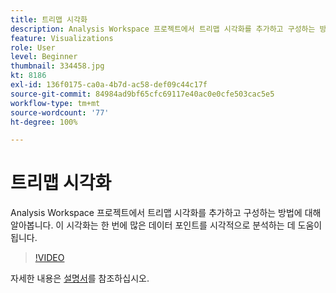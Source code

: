 ```yaml
---
title: 트리맵 시각화
description: Analysis Workspace 프로젝트에서 트리맵 시각화를 추가하고 구성하는 방법에 대해 알아봅니다. 이 시각화는 한 번에 많은 데이터 포인트를 시각적으로 분석하는 데 도움이 됩니다.
feature: Visualizations
role: User
level: Beginner
thumbnail: 334458.jpg
kt: 8186
exl-id: 136f0175-ca0a-4b7d-ac58-def09c44c17f
source-git-commit: 84984ad9bf65cfc69117e40ac0e0cfe503cac5e5
workflow-type: tm+mt
source-wordcount: '77'
ht-degree: 100%

---
```


# 트리맵 시각화

Analysis Workspace 프로젝트에서 트리맵 시각화를 추가하고 구성하는 방법에 대해 알아봅니다. 이 시각화는 한 번에 많은 데이터 포인트를 시각적으로 분석하는 데 도움이 됩니다.

>[!VIDEO](https://video.tv.adobe.com/v/334458/?quality=12&learn=on)

자세한 내용은 [설명서](https://experienceleague.adobe.com/docs/analytics/analyze/analysis-workspace/visualizations/treemap.html?lang=ko)를 참조하십시오.
